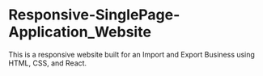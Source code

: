 # Responsive-SinglePage-Application_Website
This is a responsive  website built for an Import and Export Business using HTML, CSS, and React. 
